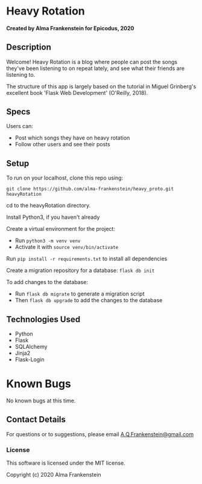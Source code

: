 # Heavy Rotation

#### Created by Alma Frankenstein for Epicodus, 2020

## Description
Welcome! Heavy Rotation is a blog where people can post the songs they've been listening to on repeat lately, and see what their friends are listening to.

The structure of this app is largely based on the tutorial in Miguel Grinberg's excellent book 'Flask Web Development' (O'Reilly, 2018).

## Specs
Users can:
* Post which songs they have on heavy rotation
* Follow other users and see their posts

## Setup

To run on your localhost, clone this repo using:

```git clone https://github.com/alma-frankenstein/heavy_proto.git heavyRotation```

cd to the heavyRotation directory.

Install Python3, if you haven't already

Create a virtual environment for the project:
* Run ```python3 -m venv venv```
* Activate it with ```source venv/bin/activate```

Run ```pip install -r requirements.txt``` to install all dependencies

Create a migration repository for a database: ```flask db init```

To add changes to the database:
* Run ```flask db migrate``` to generate a migration script
* Then ```flask db upgrade``` to add the changes to the database

## Technologies Used

* Python
* Flask
* SQLAlchemy
* Jinja2
* Flask-Login

# Known Bugs
No known bugs at this time.

## Contact Details

For questions or to suggestions, please email A.Q.Frankenstein@gmail.com

### License

This software is licensed under the MIT license.

Copyright (c) 2020 Alma Frankenstein